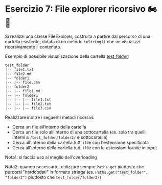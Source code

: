 # Esercizio 7: File explorer ricorsivo 🏍📁

Si realizzi una classe FileExplorer, costruita a partire dal percorso di una cartella esistente,
dotata di un metodo `toString()` che ne visualizzi ricorsivamente il contenuto.

Esempio di possibile visualizzazione della cartella [test_folder](test_folder):
```
test_folder
|-- file1.txt
|-- file2.md
|-- folder1
|-- |-- file.csv
|-- folder2
|-- |-- file1.md
|-- |-- folder1
|-- |-- |-- file1.txt
|-- |-- |-- file2.txt
|-- |-- |-- file3.csv
```

Realizzare inoltre i seguenti metodi ricorsivi:
- Cerca un file all’interno della cartella
- Cerca un file solo all’interno di una sottocartella (es. solo tra quelli interni a `/test_folder/folder2/` e sottocartelle)
- Cerca all'interno della cartella tutti i file con l'estensione specificata
- Cerca all'interno della cartella tutti i file con le estensioni fornite in input

Nota1: si faccia uso al meglio dell'overloading

Nota2: quando necessario, utilizzare sempre `Paths.get` piuttosto che percorsi "hardcodati" in formato stringa (es. `Paths.get("test_folder", "folder2")` piuttosto che `test_folder/folder2/`)